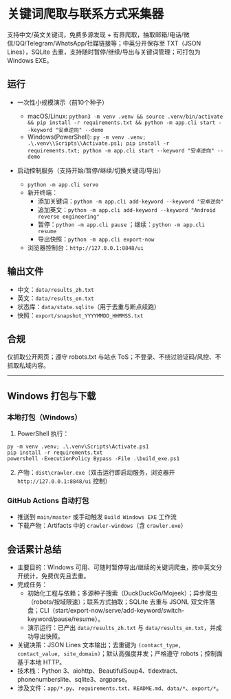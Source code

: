 # 关键词爬取与联系方式采集器

支持中文/英文关键词，免费多源发现 + 有界爬取，抽取邮箱/电话/微信/QQ/Telegram/WhatsApp/社媒链接等；中英分开保存至 TXT（JSON Lines），SQLite 去重，支持随时暂停/继续/导出与关键词管理；可打包为 Windows EXE。

## 运行

- 一次性小规模演示（前10个种子）
  - macOS/Linux: `python3 -m venv .venv && source .venv/bin/activate && pip install -r requirements.txt && python -m app.cli start --keyword "安卓逆向" --demo`
  - Windows(PowerShell): `py -m venv .venv; .\.venv\\Scripts\\Activate.ps1; pip install -r requirements.txt; python -m app.cli start --keyword "安卓逆向" --demo`

- 启动控制服务（支持开始/暂停/继续/切换关键词/导出）
  - `python -m app.cli serve`
  - 新开终端：
    - 添加关键词：`python -m app.cli add-keyword --keyword "安卓逆向"`
    - 追加英文：`python -m app.cli add-keyword --keyword "Android reverse engineering"`
    - 暂停：`python -m app.cli pause` ；继续：`python -m app.cli resume`
    - 导出快照：`python -m app.cli export-now`
  - 浏览器控制台：`http://127.0.0.1:8848/ui`

## 输出文件
- 中文：`data/results_zh.txt`
- 英文：`data/results_en.txt`
- 状态库：`data/state.sqlite`（用于去重与断点续跑）
- 快照：`export/snapshot_YYYYMMDD_HHMMSS.txt`

## 合规
仅抓取公开网页；遵守 robots.txt 与站点 ToS；不登录、不绕过验证码/风控、不抓取私域内容。

---
## Windows 打包与下载

### 本地打包（Windows）
1) PowerShell 执行：
```
py -m venv .venv; .\.venv\Scripts\Activate.ps1
pip install -r requirements.txt
powershell -ExecutionPolicy Bypass -File .\build_exe.ps1
```
2) 产物：`dist\crawler.exe`（双击运行即启动服务，浏览器开 `http://127.0.0.1:8848/ui` 控制）

### GitHub Actions 自动打包
- 推送到 `main/master` 或手动触发 `Build Windows EXE` 工作流
- 下载产物：Artifacts 中的 `crawler-windows`（含 `crawler.exe`）

## 会话累计总结
- 主要目的：Windows 可用、可随时暂停导出/继续的关键词爬虫，按中英文分开统计，免费优先且去重。
- 完成任务：
  - 初始化工程与依赖；多源种子搜索（DuckDuckGo/Mojeek）；异步爬虫（robots/按域限速）；联系方式抽取；SQLite 去重与 JSONL 双文件落盘；CLI（start/export-now/serve/add-keyword/switch-keyword/pause/resume）。
  - 演示运行：已产出 `data/results_zh.txt` 与 `data/results_en.txt`，并成功导出快照。
- 关键决策：JSON Lines 文本输出；去重键为 `(contact_type, contact_value, site_domain)`；默认高强度并发；严格遵守 robots；控制面基于本地 HTTP。
- 技术栈：Python 3、aiohttp、BeautifulSoup4、tldextract、phonenumberslite、sqlite3、argparse。
- 涉及文件：`app/*.py`、`requirements.txt`、`README.md`、`data/*`、`export/*`。
